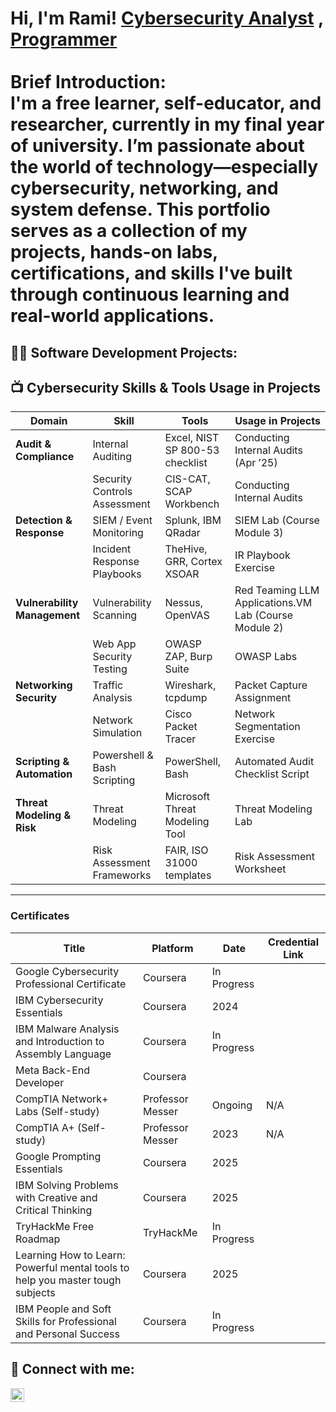 <h1>Hi, I'm Rami!  
  <a href="https://www.linkedin.com/in/joshmadakor/">Cybersecurity Analyst</a> , <a href="https://github.com/joshmadakor1">Programmer</a><br/>
  <br/>
Brief Introduction:<br/>
I'm a free learner, self-educator, and researcher, currently in my final year of university. I’m passionate about the world of technology—especially cybersecurity, networking, and system defense. This portfolio serves as a collection of my projects, hands-on labs, certifications, and skills I've built through continuous learning and real-world applications.
  
<h2>👨‍💻 Software Development Projects:</h2>



<h2>📺 Cybersecurity Skills & Tools Usage in Projects</h2>

| **Domain**                   | **Skill**                    | **Tools**                       | **Usage in Projects**                |
| ---------------------------- | ---------------------------- | ------------------------------- | ------------------------------------ |
| **Audit & Compliance**       | Internal Auditing            | Excel, NIST SP 800-53 checklist | Conducting Internal Audits (Apr ’25) |
|                              | Security Controls Assessment | CIS-CAT, SCAP Workbench         | Conducting Internal Audits           |
| **Detection & Response**     | SIEM / Event Monitoring      | Splunk, IBM QRadar              | SIEM Lab (Course Module 3)           |
|                              | Incident Response Playbooks  | TheHive, GRR, Cortex XSOAR      | IR Playbook Exercise                 |
| **Vulnerability Management** | Vulnerability Scanning       | Nessus, OpenVAS                 | Red Teaming LLM Applications.VM Lab (Course Module 2)            |
|                              | Web App Security Testing     | OWASP ZAP, Burp Suite           | OWASP Labs                           |
| **Networking Security**      | Traffic Analysis             | Wireshark, tcpdump              | Packet Capture Assignment            |
|                              | Network Simulation           | Cisco Packet Tracer             | Network Segmentation Exercise        |
| **Scripting & Automation**   | Powershell & Bash Scripting  | PowerShell, Bash                | Automated Audit Checklist Script     |
| **Threat Modeling & Risk**   | Threat Modeling              | Microsoft Threat Modeling Tool  | Threat Modeling Lab                  |
|                              | Risk Assessment Frameworks   | FAIR, ISO 31000 templates       | Risk Assessment Worksheet            |

---

###  Certificates

| Title                                                                          | Platform         | Date        | Credential Link |
| ------------------------------------------------------------------------------ | ---------------- | ----------- | --------------- |
| Google Cybersecurity Professional Certificate                                  | Coursera         | In Progress |                 |
| IBM Cybersecurity Essentials                                                   | Coursera         | 2024        |                 |
| IBM Malware Analysis and Introduction to Assembly Language                     | Coursera         | In Progress |                 |
| Meta Back-End Developer                                                        | Coursera         |             |                 |
| CompTIA Network+ Labs (Self-study)                                             | Professor Messer | Ongoing     | N/A             |
| CompTIA A+ (Self-study)                                                        | Professor Messer | 2023        | N/A             |
| Google Prompting Essentials                                                    | Coursera         | 2025        |                 |
| IBM Solving Problems with Creative and Critical Thinking                       | Coursera         | 2025        |                 |
| TryHackMe Free Roadmap                                                         | TryHackMe        | In Progress |                 |
| Learning How to Learn: Powerful mental tools to help you master tough subjects | Coursera         | 2025        |                 |
| IBM People and Soft Skills for Professional and Personal Success               | Coursera         | In Progress |                 |



<h2> 🤳 Connect with me:</h2>

[<img align="left" alt="JoshMadakor | LinkedIn" width="22px" src="https://cdn.jsdelivr.net/npm/simple-icons@v3/icons/linkedin.svg" />][linkedin]




[linkedin]: https://linkedin.com/in/joshmadakor

<!--
**joshmadakor1/joshmadakor1** is a ✨ _special_ ✨ repository because its `README.md` (this file) appears on your GitHub profile.

Here are some ideas to get you started:

- 🔭 I’m currently working on ...
- 🌱 I’m currently learning ...
- 👯 I’m looking to collaborate on ...
- 🤔 I’m looking for help with ...
- 💬 Ask me about ...
- 📫 How to reach me: ...
- 😄 Pronouns: ...
- ⚡ Fun fact: ...
-->
